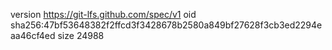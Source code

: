 version https://git-lfs.github.com/spec/v1
oid sha256:47bf53648382f2ffcd3f3428678b2580a849bf27628f3cb3ed2294eaa46cf4ed
size 24988
